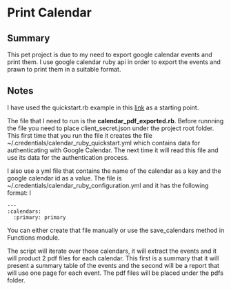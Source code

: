 # Print Calendar

## Summary

This pet project is due to my need to export google calendar events and print 
them. I use google calendar ruby api in order to export the events and prawn to 
print them in a suitable format.

## Notes

I have used the quickstart.rb example in this 
[link](https://developers.google.com/google-apps/calendar/quickstart/ruby) as a 
starting point.

The file that I need to run is the **calendar_pdf_exported.rb**. Before runnning
the file you need to place client_secret.json under the project root folder.
This first time that you run the file it creates the file 
~/.credentials/calendar_ruby_quickstart.yml which contains data for 
authenticating with Google Calendar. The next time it will read this file and use
its data for the authentication process.

I also use a yml file that contains the name of the calendar as a key and the 
google calendar id as a value. The file is 
~/.credentials/calendar_ruby_configuration.yml and it has the following format:
I 
```
---
:calendars:
  :primary: primary
```

You can either create that file manually or use the save_calendars method in 
Functions module.

The script will iterate over those calendars, it will extract the events and it
will product 2 pdf files for each calendar. This first is a summary that it will
present a summary table of the events and the second will be a report that will
use one page for each event. The pdf files will be placed under the pdfs folder.
